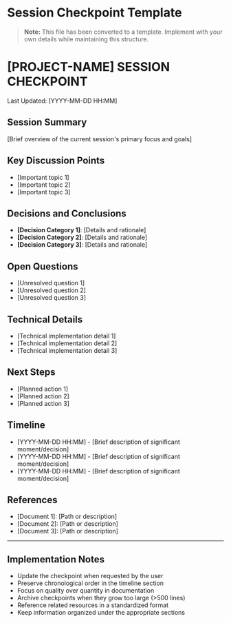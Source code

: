 # Session Checkpoint Template

> **Note:** This file has been converted to a template. Implement with your own details while maintaining this structure.

# [PROJECT-NAME] SESSION CHECKPOINT
Last Updated: [YYYY-MM-DD HH:MM]

## Session Summary
[Brief overview of the current session's primary focus and goals]

## Key Discussion Points
- [Important topic 1]
- [Important topic 2]
- [Important topic 3]

## Decisions and Conclusions
- **[Decision Category 1]**: [Details and rationale]
- **[Decision Category 2]**: [Details and rationale]
- **[Decision Category 3]**: [Details and rationale]

## Open Questions
- [Unresolved question 1]
- [Unresolved question 2]
- [Unresolved question 3]

## Technical Details
- [Technical implementation detail 1]
- [Technical implementation detail 2]
- [Technical implementation detail 3]

## Next Steps
- [Planned action 1]
- [Planned action 2]
- [Planned action 3]

## Timeline
- [YYYY-MM-DD HH:MM] - [Brief description of significant moment/decision]
- [YYYY-MM-DD HH:MM] - [Brief description of significant moment/decision]
- [YYYY-MM-DD HH:MM] - [Brief description of significant moment/decision]

## References
- [Document 1]: [Path or description]
- [Document 2]: [Path or description]
- [Document 3]: [Path or description]

---

## Implementation Notes
- Update the checkpoint when requested by the user
- Preserve chronological order in the timeline section
- Focus on quality over quantity in documentation
- Archive checkpoints when they grow too large (>500 lines)
- Reference related resources in a standardized format
- Keep information organized under the appropriate sections 